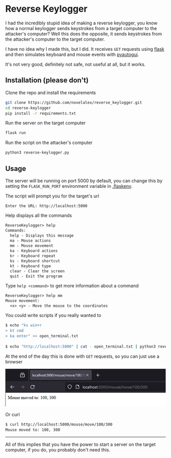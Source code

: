 # Reverse Keylogger

I had the incredibly stupid idea of making a reverse keylogger, you know how a normal keylogger sends keystrokes from a target computer to the attacker's computer? Well this does the opposite, it sends keystrokes from the attacker's computer to the target computer. 

I have no idea why I made this, but I did. 
It receives `GET` requests using [flask](https://flask.palletsprojects.com/) and then simulates keyboard and mouse events with [pyautogui](https://github.com/asweigart/pyautogui). 

It's not very good, definitely not safe, not useful at all, but it works.

## Installation (please don't)
Clone the repo and install the requirements
```bash
git clone https://github.com/novelalex/reverse_keylogger.git
cd reverse-keylogger
pip install -r requirements.txt
```
Run the server on the target computer
```bash
flask run
```
Run the script on the attacker's computer
```bash
python3 reverse-keylogger.py
```
## Usage
The server will be running on port 5000 by default, you can change this by setting the `FLASK_RUN_PORT` environment variable in [.flaskenv](../master/.flaskenv).

The script will prompt you for the target's url
```
Enter the URL: http://localhost:5000
```
Help displays all the commands
```
ReverseKeylogger> help
Commands:
  help - Displays this message
  ma - Mouse actions
  mm - Mouse movement
  ka - Keyboard actions
  kr - Keyboard repeat
  ks - Keyboard shortcut
  kt - Keyboard type
  clear - Clear the screen
  quit - Exit the program
```
Type `help <command>` to get more information about a command
```
ReverseKeylogger> help mm
Mouse movement:
  <x> <y> - Move the mouse to the coordinates
```

You could write scripts if you really wanted to
```bash
$ echo "ks win+r
> kt cmd
> ka enter" >> open_terminal.txt

$ echo "http://localhost:5000" | cat - open_terminal.txt | python3 reverse-keylogger.py
```

At the end of the day this is done with `GET` requests, so you can just use a browser

![Browser navigating to http://localhost:5000/mouse/move/100/300](https://github.com/novelalex/reverse_keylogger/blob/master/media/browser_screenshot.png?raw=true)

Or curl
```bash
$ curl http://localhost:5000/mouse/move/100/300
Mouse moved to: 100, 300
```

---
All of this implies that you have the power to start a server on the target computer, if you do, you probably don't need this.
